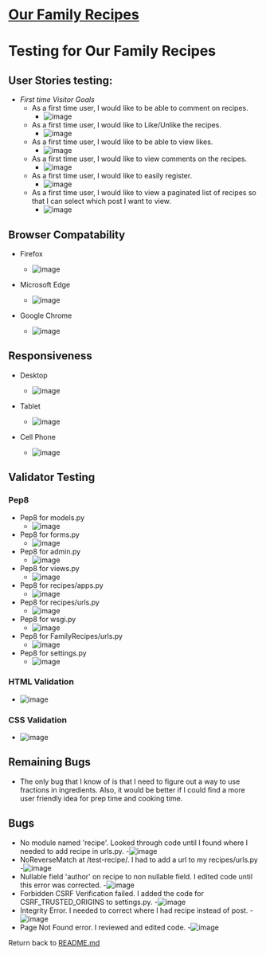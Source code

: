 # [Our Family Recipes](https://our-family-recipes14.herokuapp.com/)
# Testing for Our Family Recipes

## User Stories testing:
- _First time Visitor Goals_
  - As a first time user, I would like to be able to comment on recipes.
     - ![image](static/images/like_comment.jpg)
  - As a first time user, I would like to Like/Unlike the recipes.
     - ![image](static/images/like_comment.jpg)
  - As a first time user, I would like to be able to view likes.
     - ![image](testing/view_comment_like.jpg)
  - As a first time user, I would like to view comments on the recipes.
     - ![image](testing/view_comment_like.jpg)
  - As a first time user, I would like to easily register.
     - ![image](testing/register_page.jpg)
  - As a first time user, I would like to view a paginated list of recipes so that I can select which post I want to view.
     - ![image](static/images/home_page.jpg)

## Browser Compatability
- Firefox
    - ![image](testing/firefox.jpg)

- Microsoft Edge
    - ![image](testing/microsoft_edge.jpg)

- Google Chrome
    - ![image](testing/google_chrome.jpg)

## Responsiveness
- Desktop
     - ![image](testing/firefox.jpg)

- Tablet
     - ![image](testing/tablet.jpg)

- Cell Phone
     - ![image](testing/cell_phone.jpg)


## Validator Testing

### Pep8
-  Pep8 for models.py
     - ![image](testing/models.py.jpg)
-  Pep8 for forms.py
     - ![image](testing/forms.py.jpg)
-  Pep8 for admin.py
     - ![image](testing/admin.py.jpg)
-  Pep8 for views.py
     - ![image](testing/views.py.jpg)
-  Pep8 for recipes/apps.py
     - ![image](testing/recipes.apps.py.jpg)
-  Pep8 for recipes/urls.py
     -  ![image](testing/recipes.urls.py.jpg)
-  Pep8 for wsgi.py
     -  ![image](testing/wsgi.py.jpg)
-  Pep8 for FamilyRecipes/urls.py
     -  ![image](testing/family_recipes.urls.py.jpg)
-  Pep8 for settings.py
     -  ![image]()

### HTML Validation
- ![image](testing/html_testing.jpg)

### CSS Validation
- ![image](testing/css_testing.jpg)

## Remaining Bugs
- The only bug that I know of is that I need to figure out a way to use fractions in ingredients.  Also, it would be better if I could find a more user friendly idea for prep time and cooking time.

## Bugs
- No module named 'recipe'.  Looked through code until I found where I needed to add recipe in urls.py.
     -![image](testing/name_error.jpg)
- NoReverseMatch at /test-recipe/. I had to add a url to my recipes/urls.py
     -![image](testing/no_reverse_match.jpg)
- Nullable field 'author' on recipe to non nullable field. I edited code until this error was corrected.
     -![image](testing/nullable_field_author.jpg)
- Forbidden CSRF Verification failed. I added  the code for CSRF_TRUSTED_ORIGINS  to settings.py.
     -![image](testing/csrf.jpg)
- Integrity Error. I needed to correct where I had recipe instead of post.
     -![image](testing/integrity.jpg)
- Page Not Found error.  I reviewed and edited code.
     -![image](testing/likesError.jpg)


Return back to [README.md](README.md)